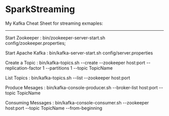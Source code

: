 SparkStreaming
==============

My Kafka Cheat Sheet for streaming exmaples:
********************************************
Start Zookeeper : bin/zookeeper-server-start.sh config/zookeeper.properties;

Start Apache Kafka : bin/kafka-server-start.sh config/server.properties

Create a Topic : bin/kafka-topics.sh --create --zookeeper host:port --replication-factor 1 --partitions 1 --topic TopicName

List Topics : bin/kafka-topics.sh --list --zookeeper host:port

Produce Mesages : bin/kafka-console-producer.sh --broker-list host:port --topic TopicName

Consuming Messages : bin/kafka-console-consumer.sh --zookeeper host:port --topic TopicName --from-beginning

